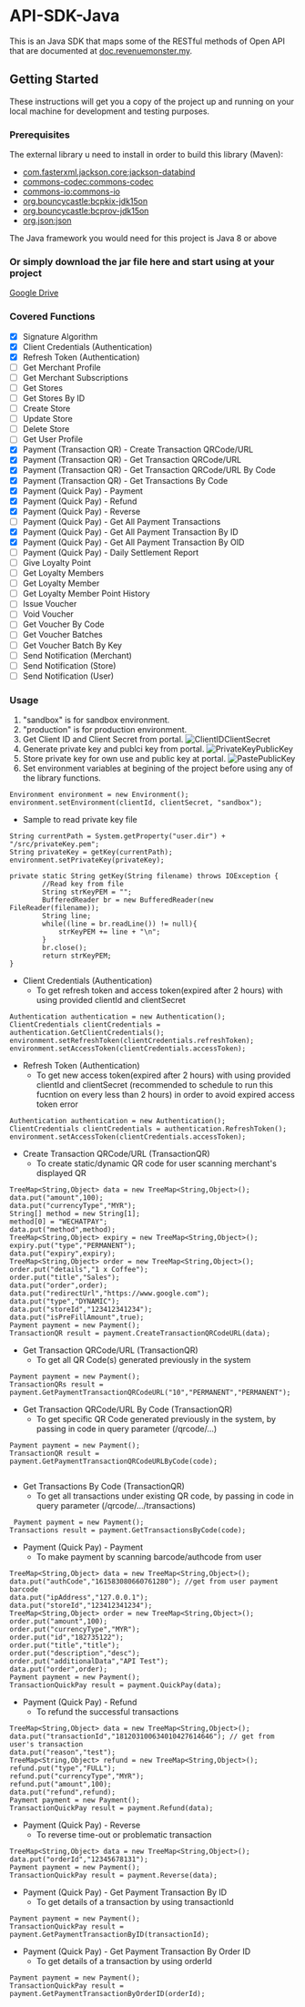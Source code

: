 # API-SDK-Java
This is an Java SDK that maps some of the RESTful methods of Open API that are documented at [doc.revenuemonster.my](https://doc.revenuemonster.my/).

## Getting Started
These instructions will get you a copy of the project up and running on your local machine for development and testing purposes. 

### Prerequisites

The external library u need to install in order to build this library (Maven):

* [com.fasterxml.jackson.core:jackson-databind](https://mvnrepository.com/artifact/com.fasterxml.jackson.core/jackson-databind/2.9.8)
* [commons-codec:commons-codec](https://mvnrepository.com/artifact/commons-codec/commons-codec/1.11)
* [commons-io:commons-io](https://mvnrepository.com/artifact/commons-io/commons-io/2.6)
* [org.bouncycastle:bcpkix-jdk15on](https://mvnrepository.com/artifact/org.bouncycastle/bcpkix-jdk15on/1.60)
* [org.bouncycastle:bcprov-jdk15on](https://mvnrepository.com/artifact/org.bouncycastle/bcprov-jdk15on/1.60)
* [org.json:json](https://mvnrepository.com/artifact/org.json/json/20180813)

The Java framework you would need for this project is Java 8 or above

### Or simply download the jar file here and start using at your project
[Google Drive](https://drive.google.com/file/d/1SCuAHG_wABslfGy2HnzYcNgTL2vcQz75/view?usp=sharing)

### Covered Functions
- [x] Signature Algorithm
- [x] Client Credentials (Authentication)
- [x] Refresh Token (Authentication)
- [ ] Get Merchant Profile
- [ ] Get Merchant Subscriptions
- [ ] Get Stores
- [ ] Get Stores By ID
- [ ] Create Store
- [ ] Update Store
- [ ] Delete Store
- [ ] Get User Profile
- [x] Payment (Transaction QR) - Create Transaction QRCode/URL
- [x] Payment (Transaction QR) - Get Transaction QRCode/URL
- [x] Payment (Transaction QR) - Get Transaction QRCode/URL By Code
- [x] Payment (Transaction QR) - Get Transactions By Code
- [x] Payment (Quick Pay) - Payment
- [x] Payment (Quick Pay) - Refund
- [x] Payment (Quick Pay) - Reverse
- [ ] Payment (Quick Pay) - Get All Payment Transactions
- [x] Payment (Quick Pay) - Get All Payment Transaction By ID
- [x] Payment (Quick Pay) - Get All Payment Transaction By OID
- [ ] Payment (Quick Pay) - Daily Settlement Report
- [ ] Give Loyalty Point
- [ ] Get Loyalty Members 
- [ ] Get Loyalty Member
- [ ] Get Loyalty Member Point History
- [ ] Issue Voucher
- [ ] Void Voucher
- [ ] Get Voucher By Code
- [ ] Get Voucher Batches
- [ ] Get Voucher Batch By Key
- [ ] Send Notification (Merchant)
- [ ] Send Notification (Store)
- [ ] Send Notification (User)

### Usage
1. "sandbox" is for sandbox environment.
2. "production" is for production environment.
3. Get Client ID and Client Secret from portal.
![ClientIDClientSecret](https://storage.googleapis.com/rm-portal-assets/img/rm-landing/clientIDclientSecret.png)
4. Generate private key and publci key from portal. 
![PrivateKeyPublicKey](https://storage.googleapis.com/rm-portal-assets/img/rm-landing/privateKeypublicKey.PNG)
5. Store private key for own use and public key at portal.
![PastePublicKey](https://storage.googleapis.com/rm-portal-assets/img/rm-landing/pastePublicKey.png)
6. Set environment variables at begining of the project before using any of the library functions.
```
Environment environment = new Environment();
environment.setEnvironment(clientId, clientSecret, "sandbox");
```

* Sample to read private key file
```
String currentPath = System.getProperty("user.dir") + "/src/privateKey.pem";
String privateKey = getKey(currentPath);
environment.setPrivateKey(privateKey);

private static String getKey(String filename) throws IOException {
        //Read key from file
        String strKeyPEM = "";
        BufferedReader br = new BufferedReader(new FileReader(filename));
        String line;
        while((line = br.readLine()) != null){
            strKeyPEM += line + "\n";
        }
        br.close();
        return strKeyPEM;
}
```

* Client Credentials (Authentication)
    * To get refresh token and access token(expired after 2 hours) with using provided clientId and clientSecret
```
Authentication authentication = new Authentication();
ClientCredentials clientCredentials = authentication.GetClientCredentials();
environment.setRefreshToken(clientCredentials.refreshToken);
environment.setAccessToken(clientCredentials.accessToken);
```

* Refresh Token (Authentication)
    * To get new access token(expired after 2 hours) with using provided clientId and clientSecret (recommended to schedule to run this fucntion on every less than 2 hours) in order to avoid expired access token error
```
Authentication authentication = new Authentication();
ClientCredentials clientCredentials = authentication.RefreshToken();
environment.setAccessToken(clientCredentials.accessToken);
```

* Create Transaction QRCode/URL (TransactionQR)
    * To create static/dynamic QR code for user scanning merchant's displayed QR
```
TreeMap<String,Object> data = new TreeMap<String,Object>();
data.put("amount",100);
data.put("currencyType","MYR");
String[] method = new String[1];
method[0] = "WECHATPAY";
data.put("method",method);
TreeMap<String,Object> expiry = new TreeMap<String,Object>();
expiry.put("type","PERMANENT");
data.put("expiry",expiry);
TreeMap<String,Object> order = new TreeMap<String,Object>();
order.put("details","1 x Coffee");
order.put("title","Sales");
data.put("order",order);
data.put("redirectUrl","https://www.google.com");
data.put("type","DYNAMIC");
data.put("storeId","123412341234");
data.put("isPreFillAmount",true);
Payment payment = new Payment();
TransactionQR result = payment.CreateTransactionQRCodeURL(data);
```

* Get Transaction QRCode/URL (TransactionQR)
    * To get all QR Code(s) generated previously in the system
```
Payment payment = new Payment();
TransactionQRs result = payment.GetPaymentTransactionQRCodeURL("10","PERMANENT","PERMANENT");
```

* Get Transaction QRCode/URL By Code (TransactionQR)
    * To get specific QR Code generated previously in the system, by passing in code in query parameter (/qrcode/...)
```
Payment payment = new Payment();
TransactionQR result = payment.GetPaymentTransactionQRCodeURLByCode(code);
            
```

* Get Transactions By Code (TransactionQR)
    * To get all transactions under existing QR code, by passing in code in query parameter (/qrcode/.../transactions)
```
 Payment payment = new Payment();
Transactions result = payment.GetTransactionsByCode(code);            
```

* Payment (Quick Pay) - Payment
    * To make payment by scanning barcode/authcode from user
```
TreeMap<String,Object> data = new TreeMap<String,Object>();
data.put("authCode","161583080660761280"); //get from user payment barcode
data.put("ipAddress","127.0.0.1");
data.put("storeId","123412341234");
TreeMap<String,Object> order = new TreeMap<String,Object>();
order.put("amount",100);
order.put("currencyType","MYR");
order.put("id","182735122");
order.put("title","title");
order.put("description","desc");
order.put("additionalData","API Test");
data.put("order",order);
Payment payment = new Payment();
TransactionQuickPay result = payment.QuickPay(data);
```

* Payment (Quick Pay) - Refund
    * To refund the successful transactions 
```
TreeMap<String,Object> data = new TreeMap<String,Object>();
data.put("transactionId","181203100634010427614646"); // get from user's transaction
data.put("reason","test");
TreeMap<String,Object> refund = new TreeMap<String,Object>();
refund.put("type","FULL");
refund.put("currencyType","MYR");
refund.put("amount",100);
data.put("refund",refund);
Payment payment = new Payment();
TransactionQuickPay result = payment.Refund(data);
```

* Payment (Quick Pay) - Reverse
    * To reverse time-out or problematic transaction
```
TreeMap<String,Object> data = new TreeMap<String,Object>();
data.put("orderId","12345678131");
Payment payment = new Payment();
TransactionQuickPay result = payment.Reverse(data);
```

* Payment (Quick Pay) - Get Payment Transaction By ID
    * To get details of a transaction by using transactionId
```
Payment payment = new Payment();
TransactionQuickPay result = payment.GetPaymentTransactionByID(transactionId);
```

* Payment (Quick Pay) - Get Payment Transaction By Order ID
    * To get details of a transaction by using orderId
```
Payment payment = new Payment();
TransactionQuickPay result = payment.GetPaymentTransactionByOrderID(orderId);
```




